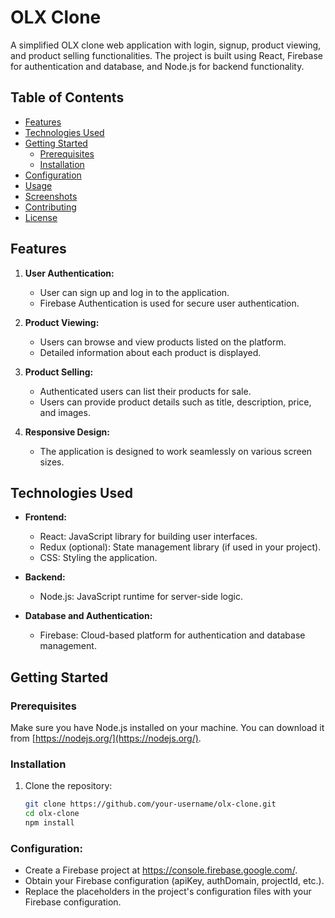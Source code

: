 # OLX Clone

A simplified OLX clone web application with login, signup, product viewing, and product selling functionalities. The project is built using React, Firebase for authentication and database, and Node.js for backend functionality.

## Table of Contents

- [Features](#features)
- [Technologies Used](#technologies-used)
- [Getting Started](#getting-started)
  - [Prerequisites](#prerequisites)
  - [Installation](#installation)
- [Configuration](#configuration)
- [Usage](#usage)
- [Screenshots](#screenshots)
- [Contributing](#contributing)
- [License](#license)

## Features

1. **User Authentication:**
   - User can sign up and log in to the application.
   - Firebase Authentication is used for secure user authentication.

2. **Product Viewing:**
   - Users can browse and view products listed on the platform.
   - Detailed information about each product is displayed.

3. **Product Selling:**
   - Authenticated users can list their products for sale.
   - Users can provide product details such as title, description, price, and images.

4. **Responsive Design:**
   - The application is designed to work seamlessly on various screen sizes.

## Technologies Used

- **Frontend:**
  - React: JavaScript library for building user interfaces.
  - Redux (optional): State management library (if used in your project).
  - CSS: Styling the application.

- **Backend:**
  - Node.js: JavaScript runtime for server-side logic.

- **Database and Authentication:**
  - Firebase: Cloud-based platform for authentication and database management.

## Getting Started

### Prerequisites

Make sure you have Node.js installed on your machine. You can download it from [https://nodejs.org/](https://nodejs.org/).

### Installation

1. Clone the repository:

   ```sh
   git clone https://github.com/your-username/olx-clone.git
   cd olx-clone
   npm install

### Configuration:
   - Create a Firebase project at https://console.firebase.google.com/.
   - Obtain your Firebase configuration (apiKey, authDomain, projectId, etc.).
   - Replace the placeholders in the project's configuration files with your Firebase configuration.


